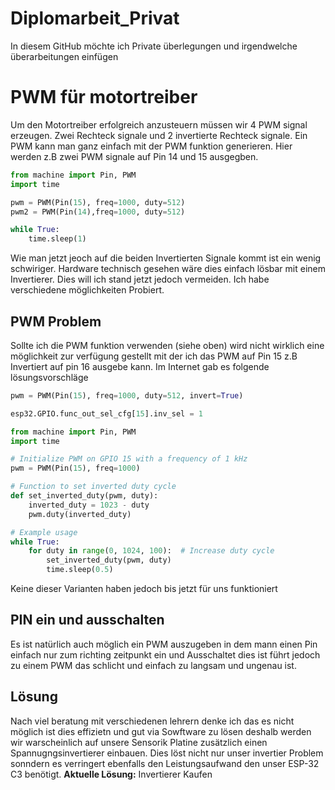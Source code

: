 # Diplomarbeit_Privat
In diesem GitHub möchte ich Private überlegungen und irgendwelche überarbeitungen einfügen

# PWM für motortreiber
Um den Motortreiber erfolgreich anzusteuern müssen wir 4 PWM signal erzeugen. Zwei Rechteck signale und 2 invertierte Rechteck signale. Ein PWM kann man ganz einfach mit der PWM funktion generieren. Hier werden z.B zwei PWM signale auf Pin 14 und 15 ausgegben.

```python
from machine import Pin, PWM
import time

pwm = PWM(Pin(15), freq=1000, duty=512)
pwm2 = PWM(Pin(14),freq=1000, duty=512)

while True:
    time.sleep(1)
```
Wie man jetzt jeoch auf die beiden Invertierten Signale kommt ist ein wenig schwiriger. Hardware technisch gesehen wäre dies einfach lösbar mit einem Invertierer. Dies will ich stand jetzt jedoch vermeiden. Ich habe verschiedene möglichkeiten Probiert. 
## PWM Problem
Sollte ich die PWM funktion verwenden (siehe oben) wird nicht wirklich eine möglichkeit zur verfügung gestellt mit der ich das PWM auf Pin 15 z.B Invertiert auf pin 16 ausgebe kann. Im Internet gab es folgende lösungsvorschläge
```python
pwm = PWM(Pin(15), freq=1000, duty=512, invert=True)
```
```python
esp32.GPIO.func_out_sel_cfg[15].inv_sel = 1
```
```python
from machine import Pin, PWM
import time

# Initialize PWM on GPIO 15 with a frequency of 1 kHz
pwm = PWM(Pin(15), freq=1000)

# Function to set inverted duty cycle
def set_inverted_duty(pwm, duty):
    inverted_duty = 1023 - duty
    pwm.duty(inverted_duty)

# Example usage
while True:
    for duty in range(0, 1024, 100):  # Increase duty cycle
        set_inverted_duty(pwm, duty)
        time.sleep(0.5)
```
Keine dieser Varianten haben jedoch bis jetzt für uns funktioniert
## PIN ein und ausschalten
Es ist natürlich auch möglich ein PWM auszugeben in dem mann einen Pin einfach nur zum richting zeitpunkt ein und Ausschaltet dies ist führt jedoch zu einem PWM das schlicht und einfach zu langsam und ungenau ist.
## Lösung
Nach viel beratung mit verschiedenen lehrern denke ich das es nicht möglich ist dies effizietn und gut via Sowftware zu lösen deshalb werden wir warscheinlich auf unsere Sensorik Platine zusätzlich einen Spannugngsinvertierer einbauen. Dies löst nicht nur unser invertier Problem sonndern es verringert ebenfalls den Leistungsaufwand den unser ESP-32 C3 benötigt.
**Aktuelle Lösung:** Invertierer Kaufen

